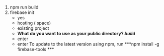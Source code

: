 1. npm run build
2. firebase init 
    - yes
    - hosting ( space)
    - existing project
    - **What do you want to use as your public directory? ***build*****
    - enter
    - enter
To update to the latest version using npm, run ***npm install -g firebase-tools ***
